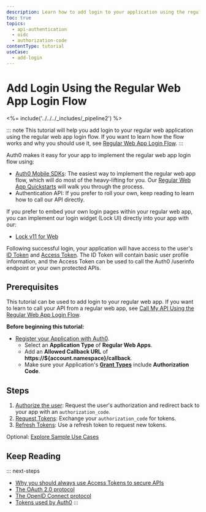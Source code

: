 ```yaml
---
description: Learn how to add login to your application using the regular web app login flow.
toc: true
topics:
  - api-authentication
  - oidc
  - authorization-code
contentType: tutorial
useCase:
  - add-login
---
```

# Add Login Using the Regular Web App Login Flow

<%= include('../../../_includes/_pipeline2') %>

::: note
This tutorial will help you add login to your regular web application using the regular web app login flow. If you want to learn how the flow works and why you should use it, see [Regular Web App Login Flow](/flows/concepts/regular-web-app-login-flow).
:::

Auth0 makes it easy for your app to implement the regular web app login flow using:

* [Auth0 Mobile SDKs](/libraries): The easiest way to implement the regular web app flow, which will do most of the heavy-lifting for you. Our [Regular Web App Quickstarts](/quickstart/webapp) will walk you through the process.
* Authentication API: If you prefer to roll your own, keep reading to learn how to call our API directly.

If you prefer to embed your own login pages within your regular web app, you can implement our login widget (Lock UI) directly into your app with our:

* [Lock v11 for Web](/libraries/lock/v11)

Following successful login, your application will have access to the user's [ID Token](/tokens/id-token) and [Access Token](/tokens/overview-access-tokens). The ID Token will contain basic user profile information, and the Access Token can be used to call the Auth0 /userinfo endpoint or your own protected APIs.

## Prerequisites

This tutorial can be used to add login to your regular web app. If you want to learn to call your API from a regular web app, see [Call My API Using the Regular Web App Login Flow](/flows/guides/regular-web-app-login-flow/call-api-using-regular-web-app-login-flow).

**Before beginning this tutorial:**

* [Register your Application with Auth0](/applications/webapps). 
  * Select an **Application Type** of **Regular Web Apps**.
  * Add an **Allowed Callback URL** of **https://${account.namespace}/callback**.
  * Make sure your Application's **[Grant Types](/applications/application-grant-types#how-to-edit-the-application-s-grant_types-property)** include **Authorization Code**.


## Steps

1. [Authorize the user](#authorize-the-user): 
Request the user's authorization and redirect back to your app with an `authorization_code`.
2. [Request Tokens](#request-tokens): 
Exchange your `authorization_code` for tokens.
3. [Refresh Tokens](#refresh-tokens):
Use a refresh token to request new tokens.

Optional: [Explore Sample Use Cases](#sample-use-cases)




## Keep Reading

::: next-steps
- [Why you should always use Access Tokens to secure APIs](/api-auth/why-use-access-tokens-to-secure-apis)
- [The OAuth 2.0 protocol](/protocols/oauth2)
- [The OpenID Connect protocol](/protocols/oidc)
- [Tokens used by Auth0](/tokens)
:::
